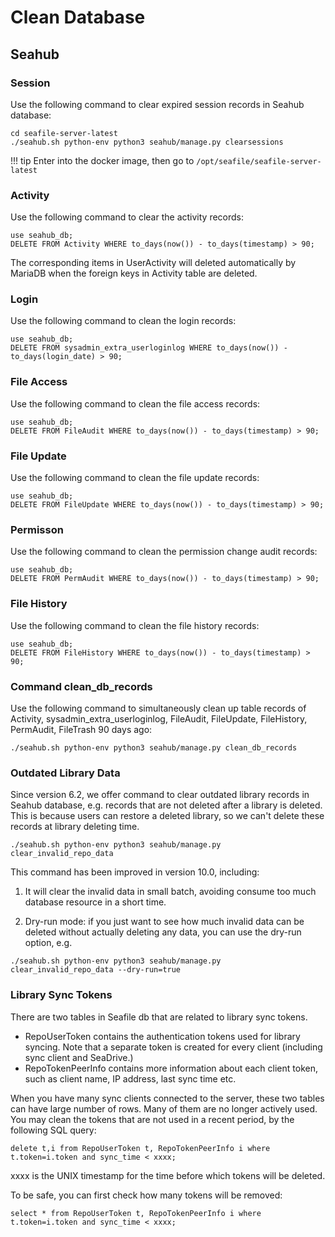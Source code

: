# Clean Database

## Seahub

### Session

Use the following command to clear expired session records in Seahub database:

```
cd seafile-server-latest
./seahub.sh python-env python3 seahub/manage.py clearsessions
```

!!! tip
    Enter into the docker image, then go to `/opt/seafile/seafile-server-latest`


### Activity

Use the following command to clear the activity records:

```
use seahub_db;
DELETE FROM Activity WHERE to_days(now()) - to_days(timestamp) > 90;
```

The corresponding items in UserActivity will deleted automatically by MariaDB when the foreign keys in Activity table are deleted.

### Login

Use the following command to clean the login records:

```
use seahub_db;
DELETE FROM sysadmin_extra_userloginlog WHERE to_days(now()) - to_days(login_date) > 90;
```

### File Access

Use the following command to clean the file access records:

```
use seahub_db;
DELETE FROM FileAudit WHERE to_days(now()) - to_days(timestamp) > 90;
```

### File Update

Use the following command to clean the file update records:

```
use seahub_db;
DELETE FROM FileUpdate WHERE to_days(now()) - to_days(timestamp) > 90;
```

### Permisson

Use the following command to clean the permission change audit records:

```
use seahub_db;
DELETE FROM PermAudit WHERE to_days(now()) - to_days(timestamp) > 90;
```

### File History

Use the following command to clean the file history records:

```
use seahub_db;
DELETE FROM FileHistory WHERE to_days(now()) - to_days(timestamp) > 90;
```

### Command clean_db_records

Use the following command to simultaneously clean up table records of Activity, sysadmin_extra_userloginlog, FileAudit, FileUpdate, FileHistory, PermAudit, FileTrash 90 days ago:

```
./seahub.sh python-env python3 seahub/manage.py clean_db_records
```

### Outdated Library Data

Since version 6.2, we offer command to clear outdated library records in Seahub database,
e.g. records that are not deleted after a library is deleted. This is because users can restore a deleted library, so we can't delete these records at library deleting time.

```
./seahub.sh python-env python3 seahub/manage.py clear_invalid_repo_data
```

This command has been improved in version 10.0, including:

1. It will clear the invalid data in small batch, avoiding consume too much database resource in a short time.

2. Dry-run mode: if you just want to see how much invalid data can be deleted without actually deleting any data, you can use the dry-run option, e.g.

```
./seahub.sh python-env python3 seahub/manage.py clear_invalid_repo_data --dry-run=true
```



### Library Sync Tokens

There are two tables in Seafile db that are related to library sync tokens.

* RepoUserToken contains the authentication tokens used for library syncing. Note that a separate token is created for every client (including sync client and SeaDrive.)
* RepoTokenPeerInfo contains more information about each client token, such as client name, IP address, last sync time etc.

When you have many sync clients connected to the server, these two tables can have large number of rows. Many of them are no longer actively used. You may clean the tokens that are not used in a recent period, by the following SQL query:

```
delete t,i from RepoUserToken t, RepoTokenPeerInfo i where t.token=i.token and sync_time < xxxx;
```

xxxx is the UNIX timestamp for the time before which tokens will be deleted.

To be safe, you can first check how many tokens will be removed:

```
select * from RepoUserToken t, RepoTokenPeerInfo i where t.token=i.token and sync_time < xxxx;
```
